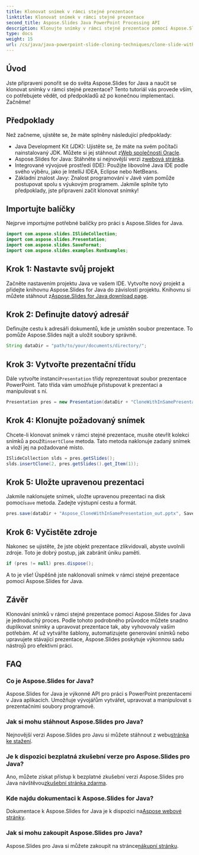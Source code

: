 ```yaml
---
title: Klonovat snímek v rámci stejné prezentace
linktitle: Klonovat snímek v rámci stejné prezentace
second_title: Aspose.Slides Java PowerPoint Processing API
description: Klonujte snímky v rámci stejné prezentace pomocí Aspose.Slides for Java s naším průvodcem. Ideální pro vývojáře, kteří chtějí zjednodušit manipulaci s PowerPointem.
type: docs
weight: 15
url: /cs/java/java-powerpoint-slide-cloning-techniques/clone-slide-within-same-presentation-powerpoint/
---
```

## Úvod
Jste připraveni ponořit se do světa Aspose.Slides for Java a naučit se klonovat snímky v rámci stejné prezentace? Tento tutoriál vás provede vším, co potřebujete vědět, od předpokladů až po konečnou implementaci. Začněme!
## Předpoklady
Než začneme, ujistěte se, že máte splněny následující předpoklady:
-  Java Development Kit (JDK): Ujistěte se, že máte na svém počítači nainstalovaný JDK. Můžete si jej stáhnout z[Web společnosti Oracle](https://www.oracle.com/java/technologies/javase-downloads.html).
-  Aspose.Slides for Java: Stáhněte si nejnovější verzi z[webová stránka](https://releases.aspose.com/slides/java/).
- Integrované vývojové prostředí (IDE): Použijte libovolné Java IDE podle svého výběru, jako je IntelliJ IDEA, Eclipse nebo NetBeans.
- Základní znalost Javy: Znalost programování v Javě vám pomůže postupovat spolu s výukovým programem.
Jakmile splníte tyto předpoklady, jste připraveni začít klonovat snímky!
## Importujte balíčky
Nejprve importujme potřebné balíčky pro práci s Aspose.Slides for Java.
```java
import com.aspose.slides.ISlideCollection;
import com.aspose.slides.Presentation;
import com.aspose.slides.SaveFormat;
import com.aspose.slides.examples.RunExamples;
```

## Krok 1: Nastavte svůj projekt
 Začněte nastavením projektu Java ve vašem IDE. Vytvořte nový projekt a přidejte knihovnu Aspose.Slides for Java do závislostí projektu. Knihovnu si můžete stáhnout z[Aspose.Slides for Java download page](https://releases.aspose.com/slides/java/).
## Krok 2: Definujte datový adresář
Definujte cestu k adresáři dokumentů, kde je umístěn soubor prezentace. To pomůže Aspose.Slides najít a uložit soubory správně.
```java
String dataDir = "path/to/your/documents/directory/";
```
## Krok 3: Vytvořte prezentační třídu
 Dále vytvořte instanci`Presentation` třídy reprezentovat soubor prezentace PowerPoint. Tato třída vám umožňuje přistupovat k prezentaci a manipulovat s ní.
```java
Presentation pres = new Presentation(dataDir + "CloneWithInSamePresentation.pptx");
```
## Krok 4: Klonujte požadovaný snímek
 Chcete-li klonovat snímek v rámci stejné prezentace, musíte otevřít kolekci snímků a použít`insertClone` metoda. Tato metoda naklonuje zadaný snímek a vloží jej na požadované místo.
```java
ISlideCollection slds = pres.getSlides();
slds.insertClone(2, pres.getSlides().get_Item(1));
```
## Krok 5: Uložte upravenou prezentaci
 Jakmile naklonujete snímek, uložte upravenou prezentaci na disk pomocí`save` metoda. Zadejte výstupní cestu a formát.
```java
pres.save(dataDir + "Aspose_CloneWithInSamePresentation_out.pptx", SaveFormat.Pptx);
```
## Krok 6: Vyčistěte zdroje
Nakonec se ujistěte, že jste objekt prezentace zlikvidovali, abyste uvolnili zdroje. Toto je dobrý postup, jak zabránit úniku paměti.
```java
if (pres != null) pres.dispose();
```
A to je vše! Úspěšně jste naklonovali snímek v rámci stejné prezentace pomocí Aspose.Slides for Java.
## Závěr
Klonování snímků v rámci stejné prezentace pomocí Aspose.Slides for Java je jednoduchý proces. Podle tohoto podrobného průvodce můžete snadno duplikovat snímky a upravovat prezentace tak, aby vyhovovaly vašim potřebám. Ať už vytváříte šablony, automatizujete generování snímků nebo upravujete stávající prezentace, Aspose.Slides poskytuje výkonnou sadu nástrojů pro efektivní práci.
## FAQ
### Co je Aspose.Slides for Java?
Aspose.Slides for Java je výkonné API pro práci s PowerPoint prezentacemi v Java aplikacích. Umožňuje vývojářům vytvářet, upravovat a manipulovat s prezentačními soubory programově.
### Jak si mohu stáhnout Aspose.Slides pro Java?
 Nejnovější verzi Aspose.Slides pro Javu si můžete stáhnout z webu[stránka ke stažení](https://releases.aspose.com/slides/java/).
### Je k dispozici bezplatná zkušební verze pro Aspose.Slides pro Java?
Ano, můžete získat přístup k bezplatné zkušební verzi Aspose.Slides pro Java návštěvou[zkušební stránka zdarma](https://releases.aspose.com/).
### Kde najdu dokumentaci k Aspose.Slides for Java?
 Dokumentace k Aspose.Slides for Java je k dispozici na[Aspose webové stránky](https://reference.aspose.com/slides/java/).
### Jak si mohu zakoupit Aspose.Slides pro Java?
 Aspose.Slides pro Java si můžete zakoupit na stránce[nákupní stránku](https://purchase.aspose.com/buy).